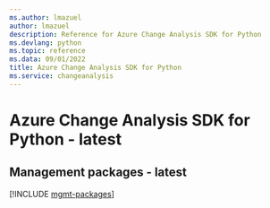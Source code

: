 ```yaml
---
ms.author: lmazuel
author: lmazuel
description: Reference for Azure Change Analysis SDK for Python
ms.devlang: python
ms.topic: reference
ms.data: 09/01/2022
title: Azure Change Analysis SDK for Python
ms.service: changeanalysis
---
```

# Azure Change Analysis SDK for Python - latest

## Management packages - latest
[!INCLUDE [mgmt-packages](change-analysis-mgmt-index.md)]